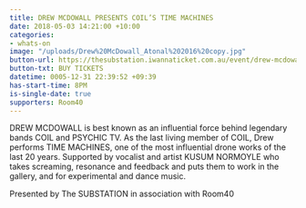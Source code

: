 ```yaml
---
title: DREW MCDOWALL PRESENTS COIL’S TIME MACHINES
date: 2018-05-03 14:21:00 +10:00
categories:
- whats-on
image: "/uploads/Drew%20McDowall_Atonal%202016%20copy.jpg"
button-url: https://thesubstation.iwannaticket.com.au/event/drew-mcdowall-presents-coils-time-machines-MTUwODU
button-txt: BUY TICKETS
datetime: 0005-12-31 22:39:52 +09:39
has-start-time: 8PM
is-single-date: true
supporters: Room40
---
```


DREW MCDOWALL is best known as an influential force behind legendary bands COIL and PSYCHIC TV. As the last living member of COIL, Drew performs TIME MACHINES, one of the most influential drone works of the last 20 years. Supported by vocalist and artist KUSUM NORMOYLE who takes screaming, resonance and feedback and puts them to work in the gallery, and for experimental and dance music.

Presented by The SUBSTATION in association with Room40